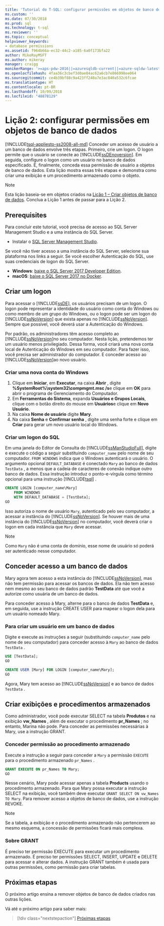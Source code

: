```yaml
---
title: 'Tutorial do T-SQL: configurar permissões em objetos de banco de dados | Microsoft Docs'
ms.custom: ''
ms.date: 07/30/2018
ms.prod: sql
ms.technology: t-sql
ms.reviewer: ''
ms.topic: conceptual
helpviewer_keywords:
- database permissions
ms.assetid: f964b66a-ec32-44c2-a185-6a0f173bfa22
author: MikeRayMSFT
ms.author: mikeray
manager: craigg
monikerRange: '>=aps-pdw-2016||=azuresqldb-current||=azure-sqldw-latest||>=sql-server-2016||=sqlallproducts-allversions||>=sql-server-linux-2017||=azuresqldb-mi-current'
ms.openlocfilehash: 4faa36c3cbef3d0ae84ac62a6cb7e866998ee064
ms.sourcegitcommit: ce4b39bf88c9a423ff240a7e3ac840a532c6fcae
ms.translationtype: HT
ms.contentlocale: pt-BR
ms.lasthandoff: 10/09/2018
ms.locfileid: "48878129"
---
```

# <a name="lesson-2-configure-permissions-on-database-objects"></a>Lição 2: configurar permissões em objetos de banco de dados
[!INCLUDE[tsql-appliesto-ss2008-all-md](../includes/tsql-appliesto-ss2008-all-md.md)]
Conceder um acesso de usuário a um banco de dados envolve três etapas. Primeiro, crie um logon. O logon permite que o usuário se conecte ao [!INCLUDE[ssDEnoversion](../includes/ssdenoversion-md.md)]. Em seguida, configure o logon como um usuário no banco de dados especificado. E, finalmente, conceda essa permissão de usuário a objetos de banco de dados. Esta lição mostra essas três etapas e demonstra como criar uma exibição e um procedimento armazenado como o objeto.  

  >[!NOTE]
  > Esta lição baseia-se em objetos criados na [Lição 1 – Criar objetos de banco de dados](lesson-1-creating-database-objects.md). Conclua a Lição 1 antes de passar para a Lição 2. 

## <a name="prerequisites"></a>Prerequisites
Para concluir este tutorial, você precisa de acesso ao SQL Server Management Studio e a uma instância do SQL Server. 

- Instalar o [SQL Server Management Studio](https://docs.microsoft.com/sql/ssms/download-sql-server-management-studio-ssms).

Se você não tiver acesso a uma instância do SQL Server, selecione sua plataforma nos links a seguir. Se você escolher Autenticação do SQL, use suas credenciais de logon do SQL Server.
- **Windows**: [baixe o SQL Server 2017 Developer Edition](https://www.microsoft.com/sql-server/sql-server-downloads).
- **macOS**: [baixe o SQL Server 2017 no Docker](https://docs.microsoft.com/sql/linux/quickstart-install-connect-docker).
  
## <a name="create-a-login"></a>Criar um logon
Para acessar o [!INCLUDE[ssDE](../includes/ssde-md.md)], os usuários precisam de um logon. O logon pode representar a identidade do usuário como conta do Windows ou como membro de um grupo do Windows, ou o logon pode ser um logon do [!INCLUDE[ssNoVersion](../includes/ssnoversion-md.md)] que exista apenas no [!INCLUDE[ssNoVersion](../includes/ssnoversion-md.md)]. Sempre que possível, você deverá usar a Autenticação do Windows.  
  
Por padrão, os administradores têm acesso completo ao [!INCLUDE[ssNoVersion](../includes/ssnoversion-md.md)]no seu computador. Nesta lição, pretendemos ter um usuário menos privilegiado. Dessa forma, você criará uma nova conta local de Autenticação do Windows em seu computador. Para fazer isso, você precisa ser administrador do computador. E conceder acesso ao [!INCLUDE[ssNoVersion](../includes/ssnoversion-md.md)]ao novo usuário.  
  
### <a name="create-a-new-windows-account"></a>Criar uma nova conta do Windows  
  
1.  Clique em **Iniciar**, em **Executar**, na caixa **Abrir** , digite **%SystemRoot%\system32\compmgmt.msc /s**e clique em **OK** para abrir o programa de Gerenciamento do Computador. 
2.  Em **Ferramentas do Sistema**, expanda **Usuários e Grupos Locais**, clique com o botão direito do mouse em **Usuários**e clique em **Novo Usuário**.    
3.  Na caixa **Nome de usuário** digite **Mary**.    
4.  Na caixa **Senha** e **Confirmar senha** , digite uma senha forte e clique em **Criar** para gerar um novo usuário local do Windows.  
  
### <a name="create-a-sql-login"></a>Criar um logon do SQL  

Em uma janela do Editor de Consulta do [!INCLUDE[ssManStudioFull](../includes/ssmanstudiofull-md.md)], digite e execute o código a seguir substituindo `computer_name` pelo nome de seu computador. `FROM WINDOWS` indica que o Windows autenticará o usuário. O argumento opcional `DEFAULT_DATABASE` é conectado `Mary` ao banco de dados `TestData` , a menos que a cadeia de caracteres de conexão indique outro banco de dados. Essa instrução introduz o ponto-e-vírgula como término opcional para uma instrução [!INCLUDE[tsql](../includes/tsql-md.md)] .
  
  ```sql  
  CREATE LOGIN [computer_name\Mary]  
      FROM WINDOWS  
      WITH DEFAULT_DATABASE = [TestData];  
  GO  
  ```  
  
  Isso autoriza o nome de usuário `Mary`, autenticado pelo seu computador, a acessar a instância do [!INCLUDE[ssNoVersion](../includes/ssnoversion-md.md)]. Se houver mais de uma instância do [!INCLUDE[ssNoVersion](../includes/ssnoversion-md.md)] no computador, você deverá criar o logon em cada instância que `Mary` deve acessar.    
  > [!NOTE]  
  > Como `Mary` não é uma conta de domínio, esse nome de usuário só poderá ser autenticado nesse computador. 


## <a name="grant-access-to-a-database"></a>Conceder acesso a um banco de dados
Mary agora tem acesso a esta instância do [!INCLUDE[ssNoVersion](../includes/ssnoversion-md.md)], mas não tem permissão para acessar os bancos de dados. Ela não tem acesso nem mesmo ao seu banco de dados padrão **TestData** até que você a autorize como usuária de um banco de dados.  
  
Para conceder acesso à Mary, alterne para o banco de dados **TestData** e, em seguida, use a instrução CREATE USER para mapear o logon dela para um usuário nomeado Mary.  
  
### <a name="to-create-a-user-in-a-database"></a>Para criar um usuário em um banco de dados  
  
Digite e execute as instruções a seguir (substituindo `computer_name` pelo nome de seu computador) para conceder acesso à `Mary` ao banco de dados `TestData` .
  
 ```sql  
 USE [TestData];  
 GO  
 
 CREATE USER [Mary] FOR LOGIN [computer_name\Mary];  
 GO    
 ```  
  
 Agora, Mary tem acesso ao [!INCLUDE[ssNoVersion](../includes/ssnoversion-md.md)] e ao banco de dados `TestData` .  


## <a name="create-views-and-stored-procedures"></a>Criar exibições e procedimentos armazenados
Como administrador, você pode executar SELECT na tabela **Produtos** e na exibição **vw_Names** , além de executar o procedimento **pr_Names** ; no entanto, Marina não pode. Para conceder as permissões necessárias à Mary, use a instrução GRANT.  

### <a name="grant-permission-to-stored-procedure"></a>Conceder permissão ao procedimento armazenado  
Execute a instrução a seguir para conceder a `Mary` a permissão `EXECUTE` para o procedimento armazenado `pr_Names` .
  
  ```sql  
  GRANT EXECUTE ON pr_Names TO Mary;  
  GO  
  ```  
  
Nesse cenário, Mary pode acessar apenas a tabela **Products** usando o procedimento armazenado. Para que Mary possa executar a instrução SELECT na exibição, você também deve executar `GRANT SELECT ON vw_Names TO Mary`. Para remover acesso a objetos de banco de dados, use a instrução REVOKE.  
  
> [!NOTE]  
> Se a tabela, a exibição e o procedimento armazenado não pertencerem ao mesmo esquema, a concessão de permissões ficará mais complexa.  
  
### <a name="about-grant"></a>Sobre GRANT  
É preciso ter permissão EXECUTE para executar um procedimento armazenado. É preciso ter permissões SELECT, INSERT, UPDATE e DELETE para acessar e alterar dados. A instrução GRANT também é usada para outras permissões, como permissão para criar tabelas.  
  
## <a name="next-steps"></a>Próximas etapas
O próximo artigo ensina a remover objetos de banco de dados criados nas outras lições. 

Vá até o próximo artigo para saber mais:
> [!div class="nextstepaction"]
>[Próximas etapas](lesson-3-deleting-database-objects.md)
  
